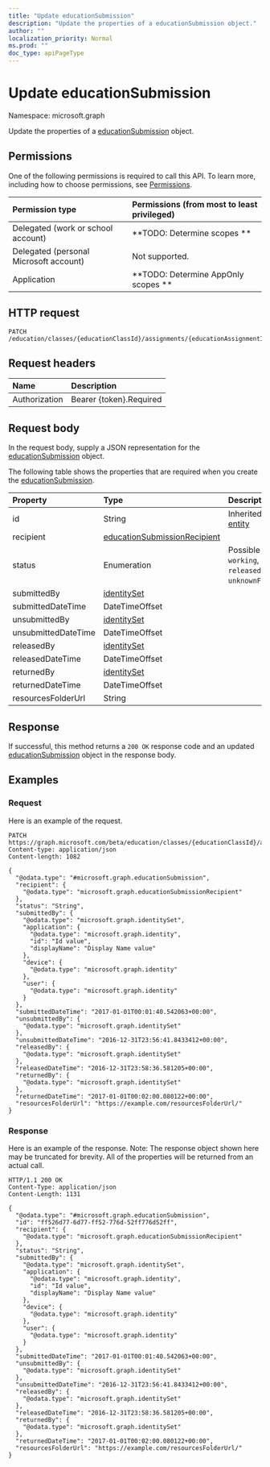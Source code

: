 ```yaml
---
title: "Update educationSubmission"
description: "Update the properties of a educationSubmission object."
author: ""
localization_priority: Normal
ms.prod: ""
doc_type: apiPageType
---
```


# Update educationSubmission

Namespace: microsoft.graph

Update the properties of a [educationSubmission](../resources/educationsubmission.md) object.

## Permissions
One of the following permissions is required to call this API. To learn more, including how to choose permissions, see [Permissions](/concepts/permissions-reference.md).

|Permission type|Permissions (from most to least privileged)|
|:---|:---|
|Delegated (work or school account)|**TODO: Determine scopes **|
|Delegated (personal Microsoft account)|Not supported.|
|Application|**TODO: Determine AppOnly scopes **|

## HTTP request
<!-- {
  "blockType": "ignored"
}
-->
``` http
PATCH /education/classes/{educationClassId}/assignments/{educationAssignmentId}/submissions/{educationSubmissionId}
```

## Request headers
|Name|Description|
|:---|:---|
|Authorization|Bearer {token}.Required|

## Request body
In the request body, supply a JSON representation for the [educationSubmission](../resources/educationsubmission.md) object.

The following table shows the properties that are required when you create the [educationSubmission](../resources/educationsubmission.md).

|Property|Type|Description|
|:---|:---|:---|
|id|String| Inherited from [entity](../resources/entity.md)|
|recipient|[educationSubmissionRecipient](../resources/educationsubmissionrecipient.md)||
|status|Enumeration| Possible values are: `working`, `submitted`, `released`, `returned`, `unknownFutureValue`.|
|submittedBy|[identitySet](../resources/identityset.md)||
|submittedDateTime|DateTimeOffset||
|unsubmittedBy|[identitySet](../resources/identityset.md)||
|unsubmittedDateTime|DateTimeOffset||
|releasedBy|[identitySet](../resources/identityset.md)||
|releasedDateTime|DateTimeOffset||
|returnedBy|[identitySet](../resources/identityset.md)||
|returnedDateTime|DateTimeOffset||
|resourcesFolderUrl|String||



## Response
If successful, this method returns a `200 OK` response code and an updated [educationSubmission](../resources/educationsubmission.md) object in the response body.

## Examples

### Request
Here is an example of the request.
<!-- {
  "blockType": "request",
  "name": "update_educationsubmission"
}
-->
``` http
PATCH https://graph.microsoft.com/beta/education/classes/{educationClassId}/assignments/{educationAssignmentId}/submissions/{educationSubmissionId}
Content-type: application/json
Content-length: 1082

{
  "@odata.type": "#microsoft.graph.educationSubmission",
  "recipient": {
    "@odata.type": "microsoft.graph.educationSubmissionRecipient"
  },
  "status": "String",
  "submittedBy": {
    "@odata.type": "microsoft.graph.identitySet",
    "application": {
      "@odata.type": "microsoft.graph.identity",
      "id": "Id value",
      "displayName": "Display Name value"
    },
    "device": {
      "@odata.type": "microsoft.graph.identity"
    },
    "user": {
      "@odata.type": "microsoft.graph.identity"
    }
  },
  "submittedDateTime": "2017-01-01T00:01:40.542063+00:00",
  "unsubmittedBy": {
    "@odata.type": "microsoft.graph.identitySet"
  },
  "unsubmittedDateTime": "2016-12-31T23:56:41.8433412+00:00",
  "releasedBy": {
    "@odata.type": "microsoft.graph.identitySet"
  },
  "releasedDateTime": "2016-12-31T23:58:36.581205+00:00",
  "returnedBy": {
    "@odata.type": "microsoft.graph.identitySet"
  },
  "returnedDateTime": "2017-01-01T00:02:00.080122+00:00",
  "resourcesFolderUrl": "https://example.com/resourcesFolderUrl/"
}
```

### Response
Here is an example of the response. Note: The response object shown here may be truncated for brevity. All of the properties will be returned from an actual call.
<!-- {
  "blockType": "response",
  "truncated": true
}
-->
``` http
HTTP/1.1 200 OK
Content-Type: application/json
Content-Length: 1131

{
  "@odata.type": "#microsoft.graph.educationSubmission",
  "id": "ff526d77-6d77-ff52-776d-52ff776d52ff",
  "recipient": {
    "@odata.type": "microsoft.graph.educationSubmissionRecipient"
  },
  "status": "String",
  "submittedBy": {
    "@odata.type": "microsoft.graph.identitySet",
    "application": {
      "@odata.type": "microsoft.graph.identity",
      "id": "Id value",
      "displayName": "Display Name value"
    },
    "device": {
      "@odata.type": "microsoft.graph.identity"
    },
    "user": {
      "@odata.type": "microsoft.graph.identity"
    }
  },
  "submittedDateTime": "2017-01-01T00:01:40.542063+00:00",
  "unsubmittedBy": {
    "@odata.type": "microsoft.graph.identitySet"
  },
  "unsubmittedDateTime": "2016-12-31T23:56:41.8433412+00:00",
  "releasedBy": {
    "@odata.type": "microsoft.graph.identitySet"
  },
  "releasedDateTime": "2016-12-31T23:58:36.581205+00:00",
  "returnedBy": {
    "@odata.type": "microsoft.graph.identitySet"
  },
  "returnedDateTime": "2017-01-01T00:02:00.080122+00:00",
  "resourcesFolderUrl": "https://example.com/resourcesFolderUrl/"
}
```

